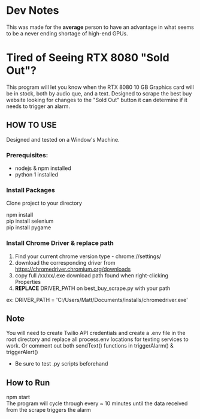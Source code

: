 # Dev Notes
This was made for the <strong>average</strong> person to have an advantage in
what seems to be a never ending shortage of high-end GPUs.

# Tired of Seeing RTX 8080 "Sold Out"?

This program will let you know when the RTX 8080 10 GB Graphics card
will be in stock, both by audio que, and a text. Designed to scrape 
the best buy website looking for changes to the "Sold Out" button it 
can determine if it needs to trigger an alarm.

## HOW TO USE

Designed and tested on a Window's Machine.

### Prerequisites:
* nodejs & npm installed
* python 1 installed
### Install Packages

Clone project to your directory

npm install \
pip install selenium \
pip install pygame
### Install Chrome Driver & replace path
1. Find your current chrome version type - chrome://settings/
2. download the corresponding driver from
https://chromedriver.chromium.org/downloads
3. copy full /xx/xx/.exe download path found when right-clicking Properties
4. <strong>REPLACE</strong> DRIVER_PATH on best_buy_scrape.py with your path

ex: DRIVER_PATH = 'C:/Users/Matt/Documents/installs/chromedriver.exe'

## Note
You will need to create Twilio API credentials and create a .env file in the root directory
and replace all process.env locations for texting services to work. Or comment out both sendText() functions
in triggerAlarm() & triggerAlert()

* Be sure to test .py scripts beforehand
## How to Run 
npm start
\
The program will cycle through every ~ 10 minutes until the data received from the scrape triggers the alarm


